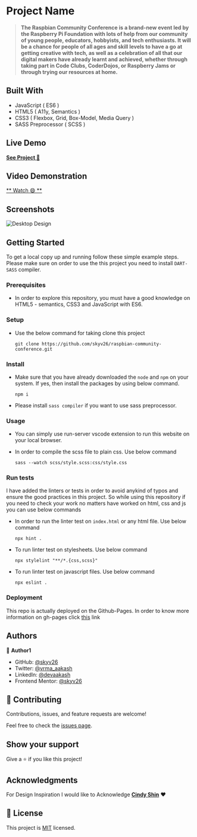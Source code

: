
# Project Name

> **The Raspbian Community Conference is a brand-new event led by the Raspberry Pi Foundation with lots of help from our community of young people, educators, hobbyists, and tech enthusiasts. It will be a chance for people of all ages and skill levels to have a go at getting creative with tech, as well as a celebration of all that our digital makers have already learnt and achieved, whether through taking part in Code Clubs, CoderDojos, or Raspberry Jams or through trying our resources at home.**


## Built With

- JavaScript ( ES6 )
- HTML5 ( A11y, Semantics )
- CSS3 ( Flexbox, Grid, Box-Model, Media Query )
- SASS Preprocessor ( SCSS )


## Live Demo

[**See Project 🚀**](https://skyv26.github.io/raspbian-community-conference/)


## Video Demonstration

[** Watch 😄 **](https://drive.google.com/file/d/1bbrmptcndV7PmcIQx2JRe9mSgtyVfCMH/view?usp=sharing)

## Screenshots 

![Desktop Design](./desktopscreen1.png)

## Getting Started

To get a local copy up and running follow these simple example steps. Please make sure on order to use the this project you need to install
`DART-SASS` compiler.

### Prerequisites

- In order to explore this repository, you must have a good knowledge on HTML5 - semantics, CSS3 and JavaScript with ES6.

### Setup

- Use the below command for taking clone this project

  `git clone https://github.com/skyv26/raspbian-community-conference.git`

### Install


- Make sure that you have already downloaded the `node` and `npm` on your system. If yes, then install the 
  packages by using below command.
  
  `npm i`

- Please install `sass compiler` if you want to use sass preprocessor.

### Usage

- You can simply use run-server vscode extension to run this website on your local browser.

- In order to compile the scss file to plain css. Use below command
  
  `sass --watch scss/style.scss:css/style.css`

### Run tests

I have added the linters or tests in order to avoid anykind of typos and ensure the good practices in this project. So while using this repository if you need to check your work no matters have worked on html, css and js you can use below commands

- In order to run the linter test on `index.html` or any html file. Use below command

  `npx hint .`

- To run linter test on stylesheets. Use below command

  `npx stylelint "**/*.{css,scss}"`

- To run linter test on javascript files. Use below command

  `npx eslint .`

### Deployment

This repo is actually deployed on the Github-Pages. In order to know more information on gh-pages
click [this](https://pages.github.com/) link


## Authors

👤 **Author1**

- GitHub: [@skyv26](https://github.com/skyv26)
- Twitter: [@vrma_aakash](https://twitter.com/vrma_aakash)
- LinkedIn: [@devaakash](https://www.linkedin.com/in/devaakash/)
- Frontend Mentor: [@skyv26](https://www.frontendmentor.io/profile/skyv26)

## 🤝 Contributing

Contributions, issues, and feature requests are welcome!

Feel free to check the [issues page](../../issues/).


## Show your support

Give a ⭐️ if you like this project!

## Acknowledgments

For Design Inspiration I would like to Acknowledge
<a href="https://www.behance.net/adagio07" rel="noopener" target="_blank"><strong>Cindy Shin</strong></a> ❤️

## 📝 License

This project is [MIT](./LICENSE) licensed.
